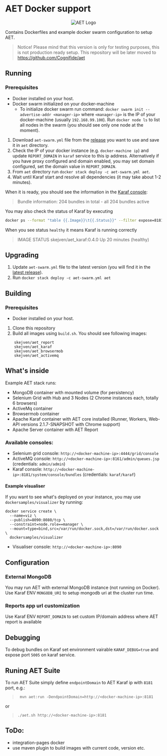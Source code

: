 # AET Docker support
<p align="center">
  <img src="https://raw.githubusercontent.com/Cognifide/aet/master/misc/img/aet-logo-black.png?raw=true" alt="AET Logo"/>
</p>

Contains Dockerfiles and example docker swarm configuration to setup AET.

> Notice!
> Please mind that this version is only for testing purposes, this is not production ready setup.
> This repository will be later moved to https://github.com/Cognifide/aet

## Running
### Prerequisites
- Docker installed on your host.
- Docker swarm initialized on your docker-machine
  - To initialize docker swarm run command:
  `docker swarm init --advertise-addr <manager-ip>`
  where `<manager-ip>` is the IP of your docker-machine (usually `192.168.99.100`).
  Run `docker node ls` to list all nodes in the swarm (you should see only one node at the moment).

1. Download `aet-swarm.yml` file from the [release](https://github.com/Skejven/aet-docker/releases)
 you want to use and save it in `aet` directory.
2. Check the IP of your docker instance (e.g. `docker-machine ip`) and update `REPORT_DOMAIN` in `karaf` service to this ip address.
Alternatively if you have proxy configured and domain enabled, you may set domain configured, set the domain value in `REPORT_DOMAIN`.
3. From `aet` directory run `docker stack deploy -c aet-swarm.yml aet`.
4. Wait until Karaf start and resolve all dependencies (it may take about 1-2 minutes).

When it is ready, you should see the information in the [Karaf console](https://github.com/Skejven/aet-docker#available-consoles):

  > Bundle information: 204 bundles in total - all 204 bundles active

You may also check the status of Karaf by executing

```bash
docker ps --format "table {{.Image}}\t{{.Status}}" --filter expose=8181/tcp
```

When you see status `healthy` it means Karaf is running correctly

> IMAGE                     STATUS
> skejven/aet_karaf:0.4.0   Up 20 minutes (healthy)

## Upgrading
1. Update `aet-swarm.yml` file to the latest version (you will find it in the [latest release](https://github.com/Skejven/aet-docker/releases/latest)).
2. Run `docker stack deploy -c aet-swarm.yml aet`

## Building
### Prerequisites
- Docker installed on your host.

1. Clone this repository
2. Build all images using `build.sh`.
You should see following images:
```
    skejven/aet_report
    skejven/aet_karaf
    skejven/aet_browsermob
    skejven/aet_activemq
```

## What's inside
Example AET stack runs:
- MongoDB container with mounted volume (for persistency)
- Selenium Grid with Hub and 3 Nodes (2 Chrome instances each, totally 6 browsers)
- ActiveMq container
- Browsermob container
- Apache Karaf container with AET core installed (Runner, Workers, Web-API versions 2.1.7-SNAPSHOT with Chrome support)
- Apache Server container with AET Report

### Available consoles:
- Selenium grid console: `http://<docker-machine-ip>:4444/grid/console`
- ActiveMQ console: `http://<docker-machine-ip>:8161/admin/queues.jsp` (credentials: `admin/admin`)
- Karaf console: `http://<docker-machine-ip>:8181/system/console/bundles` (credentials: `karaf/karaf`)

#### Example visualiser
If you want to see what's deployed on your instance, you may use `dockersamples/visualizer` by running:

```
docker service create \
  --name=viz \
  --publish=8090:8080/tcp \
  --constraint=node.role==manager \
  --mount=type=bind,src=/var/run/docker.sock,dst=/var/run/docker.sock \
  dockersamples/visualizer
 ```

- Visualiser console: `http://<docker-machine-ip>:8090`

## Configuration
### External MongoDB
You may run AET with external MongoDB instance (not running on Docker). Use Karaf ENV `MONGODB_URI` to setup mongodb uri at the cluster run time.

### Reports app url customization
Use Karaf ENV `REPORT_DOMAIN` to set custom IP/domain address where AET report is available

## Debugging
To debug bundles on Karaf set environment vairable `KARAF_DEBUG=true` and expose port `5005` on karaf service.

## Runing AET Suite
To run AET Suite simply define `endpointDomain` to AET Karaf ip with `8181` port, e.g.:
> ` mvn aet:run -DendpointDomain=http://<docker-machine-ip>:8181`

or

> `./aet.sh http://<docker-machine-ip>:8181`


## ToDo:
- integration-pages docker
- use maven plugin to build images with current code, version etc.

